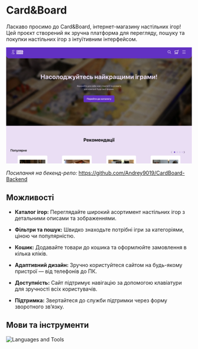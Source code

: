 # Card&Board

Ласкаво просимо до Card&Board, інтернет-магазину настільних ігор! Цей проєкт створений як зручна платформа для перегляду, пошуку та покупки настільних ігор з інтуїтивним інтерфейсом.

![Card&Board Preview](/public//images/screenshots/main-screenshot.png)

_Посилання на бекенд-репо:_ https://github.com/Andrey9019/CardBoard-Backend

## Можливості

- **Каталог ігор:** Переглядайте широкий асортимент настільних ігор з детальними описами та зображеннями.

- **Фільтри та пошук:** Швидко знаходьте потрібні ігри за категоріями, ціною чи популярністю.

- **Кошик:** Додавайте товари до кошика та оформлюйте замовлення в кілька кліків.

- **Адаптивний дизайн:** Зручно користуйтеся сайтом на будь-якому пристрої — від телефонів до ПК.

- **Доступність:** Сайт підтримує навігацію за допомогою клавіатури для зручності всіх користувачів.

- **Підтримка:** Звертайтеся до служби підтримки через форму зворотного зв’язку.

<!-- - **Аутентифікація:** Реєструйтеся або входьте через email чи Google. -->
<!-- - **Switch Themes:** Choose between light, dark, or violet themes to match your style and mood. -->

## Мови та інструменти

![Languages and Tools](https://skills.syvixor.com/api/icons?i=ts,reactjs,nextjs,prisma,zustand,radixui,reacthookform,axios,tanstack,tailwindcss,fsd,eslint,prettier,vercel,vscode,figma&perline=12)
